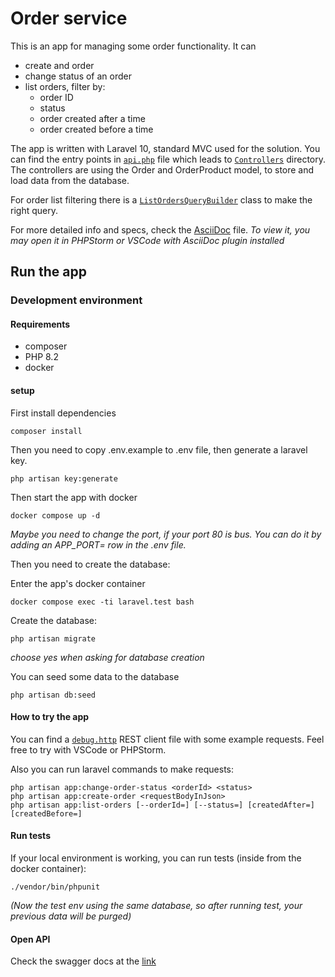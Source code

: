 # Order service

This is an app for managing some order functionality. It can

* create and order
* change status of an order
* list orders, filter by:
    * order ID
    * status
    * order created after a time
    * order created before a time

The app is written with Laravel 10, standard MVC used for the solution.
You can find the entry points in [`api.php`](routes/api.php) file which leads to [`Controllers`](app/Http/Controllers) directory.  
The controllers are using the Order and OrderProduct model, to store and load data from the database.

For order list filtering there is a [`ListOrdersQueryBuilder`](app/Models/ListOrdersQueryBuilder.php) class to make the right query.

For more detailed info and specs, check the [AsciiDoc](docs/index.adoc) file. _To view it, you may open it in PHPStorm or VSCode with AsciiDoc plugin installed_

## Run the app

### Development environment

#### Requirements

* composer
* PHP 8.2
* docker

#### setup

First install dependencies

```shell
composer install
```

Then you need to copy .env.example to .env file, then generate a laravel key.

```shell
php artisan key:generate
```

Then start the app with docker

```shell
docker compose up -d
```

_Maybe you need to change the port, if your port 80 is bus. You can do it by adding an APP_PORT= row in the .env file._

Then you need to create the database:

Enter the app's docker container

```shell
docker compose exec -ti laravel.test bash
```

Create the database:

```shell
php artisan migrate
```
_choose yes when asking for database creation_

You can seed some data to the database

```shell
php artisan db:seed
```

#### How to try the app

You can find a [`debug.http`](debug.http) REST client file with some example requests. Feel free to try with VSCode or PHPStorm.

Also you can run laravel commands to make requests:

```shell
php artisan app:change-order-status <orderId> <status>
php artisan app:create-order <requestBodyInJson>
php artisan app:list-orders [--orderId=] [--status=] [createdAfter=] [createdBefore=]
```

#### Run tests

If your local environment is working, you can run tests (inside from the docker container):

```shell
./vendor/bin/phpunit
```
_(Now the test env using the same database, so after running test, your previous data will be purged)_

#### Open API

Check the swagger docs at the [link](http://localhost/api/doc)
